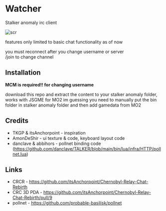 # Watcher

Stalker anomaly irc client

![scr](https://i.imgur.com/UEmsiYn.png)

features only limited to basic chat functionality as of now

you must reconnect after you change username or server  
/join <channel> to change channel  

## Installation

**MCM is required!! for changing username**

download this repo and extract the content to your stalker anomaly folder, works with JSGME
for MO2 im guessing you need to manually put the bin folder in stalker anomaly folder and then add gamedata from MO2

## Credits
- TKGP & itsAnchorpoint - inspiration
- AmonDeShir - ui texture & code, keyboard layout code
- danclave & abbihors - pollnet binding code (https://github.com/danclave/TALKER/blob/main/bin/lua/infra/HTTP/pollnet.lua)

## Links
- CRCR - https://github.com/itsAnchorpoint/Chernobyl-Relay-Chat-Rebirth
- CRC 3D PDA - https://github.com/itsAnchorpoint/Chernobyl-Relay-Chat-Rebirth/pull/9
- pollnet - https://github.com/probable-basilisk/pollnet
